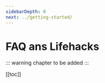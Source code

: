 ```yaml
---
sidebarDepth: 0
next: ../getting-started/
---
```


# FAQ ans Lifehacks

:::  warning
chapter to be added
:::

[[toc]]

